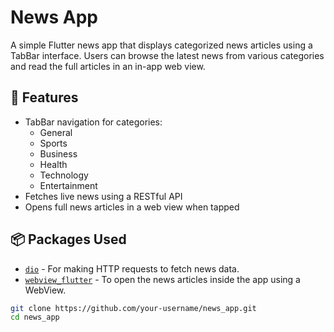 # News App

A simple Flutter news app that displays categorized news articles using a TabBar interface. Users can browse the latest news from various categories and read the full articles in an in-app web view.

## 📱 Features

- TabBar navigation for categories:
  - General
  - Sports
  - Business
  - Health
  - Technology
  - Entertainment
- Fetches live news using a RESTful API
- Opens full news articles in a web view when tapped

## 📦 Packages Used

- [`dio`](https://pub.dev/packages/dio) - For making HTTP requests to fetch news data.
- [`webview_flutter`](https://pub.dev/packages/webview_flutter) - To open the news articles inside the app using a WebView.


```bash
git clone https://github.com/your-username/news_app.git
cd news_app
